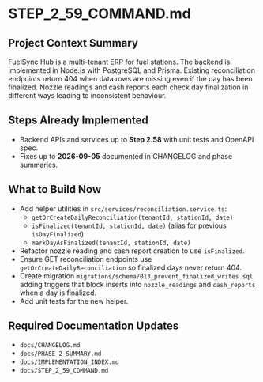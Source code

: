 # STEP_2_59_COMMAND.md
## Project Context Summary
FuelSync Hub is a multi-tenant ERP for fuel stations. The backend is implemented in Node.js with PostgreSQL and Prisma. Existing reconciliation endpoints return 404 when data rows are missing even if the day has been finalized. Nozzle readings and cash reports each check day finalization in different ways leading to inconsistent behaviour.

## Steps Already Implemented
- Backend APIs and services up to **Step 2.58** with unit tests and OpenAPI spec.
- Fixes up to **2026-09-05** documented in CHANGELOG and phase summaries.

## What to Build Now
- Add helper utilities in `src/services/reconciliation.service.ts`:
  - `getOrCreateDailyReconciliation(tenantId, stationId, date)`
  - `isFinalized(tenantId, stationId, date)` (alias for previous `isDayFinalized`)
  - `markDayAsFinalized(tenantId, stationId, date)`
- Refactor nozzle reading and cash report creation to use `isFinalized`.
- Ensure GET reconciliation endpoints use `getOrCreateDailyReconciliation` so finalized days never return 404.
- Create migration `migrations/schema/013_prevent_finalized_writes.sql` adding triggers that block inserts into `nozzle_readings` and `cash_reports` when a day is finalized.
- Add unit tests for the new helper.

## Required Documentation Updates
- `docs/CHANGELOG.md`
- `docs/PHASE_2_SUMMARY.md`
- `docs/IMPLEMENTATION_INDEX.md`
- `docs/STEP_2_59_COMMAND.md`
